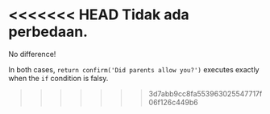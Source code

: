 <<<<<<< HEAD
Tidak ada perbedaan.
=======
No difference!

In both cases, `return confirm('Did parents allow you?')` executes exactly when the `if` condition is falsy.
>>>>>>> 3d7abb9cc8fa553963025547717f06f126c449b6
